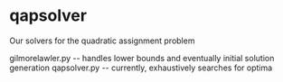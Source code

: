 qapsolver
=========

Our solvers for the quadratic assignment problem

gilmorelawler.py -- handles lower bounds and eventually initial solution generation
qapsolver.py -- currently, exhaustively searches for optima
